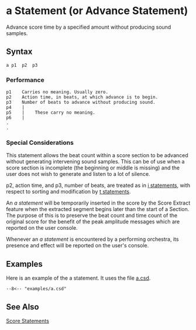 <!--
id:a
category:
-->
# a Statement (or Advance Statement)
Advance score time by a specified amount without producing sound samples.

## Syntax
``` csound-orc
a p1  p2  p3
```

### Performance

```
p1    Carries no meaning. Usually zero.
p2    Action time, in beats, at which advance is to begin.
p3    Number of beats to advance without producing sound.
p4    |
p5    |    These carry no meaning.
p6    |
.
.
```

### Special Considerations

This statement allows the beat count within a score section to be advanced without generating intervening sound samples. This can be of use when a score section is incomplete (the beginning or middle is missing) and the user does not wish to generate and listen to a lot of silence.

p2, action time, and p3, number of beats, are treated as in [i statements](../../scoregens/i), with respect to sorting and modification by [t statements](../../scoregens/t).

An _a statement_ will be temporarily inserted in the score by the Score Extract feature when the extracted segment begins later than the start of a Section. The purpose of this is to preserve the beat count and time count of the original score for the benefit of the peak amplitude messages which are reported on the user console.

Whenever an _a statement_ is encountered by a performing orchestra, its presence and effect will be reported on the user's console.

## Examples

Here is an example of the a statement. It uses the file [a.csd](../../examples/a.csd).

``` csound-csd title="Example of the a statement." linenums="1"
--8<-- "examples/a.csd"
```

## See Also

[Score Statements](../../score/statemnt)
